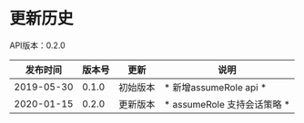 # 更新历史 #
API版本：0.2.0

|发布时间|版本号|更新|说明|
|---|---|---|---|
|2019-05-30|0.1.0|初始版本|* 新增assumeRole api * |
|2020-01-15|0.2.0|更新版本|* assumeRole 支持会话策略 * |

